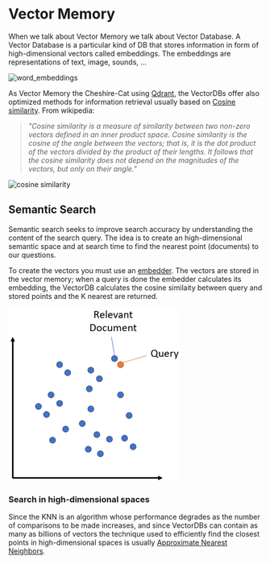 # Vector Memory

When we talk about Vector Memory we talk about Vector Database.
A Vector Database is a particular kind of DB that stores information in form of high-dimensional vectors called embeddings.
The embeddings are representations of text, image, sounds, ...

![word_embeddings](../../assets/img/vector_memory/word_embeddings.png)

As Vector Memory the Cheshire-Cat using [Qdrant](https://qdrant.tech/), the VectorDBs offer also optimized methods for information retrieval usually based on [Cosine similarity](https://en.wikipedia.org/wiki/Cosine_similarity). From wikipedia:

> *"Cosine similarity is a measure of similarity between two non-zero vectors defined in an inner product space. Cosine similarity is the cosine of the angle between the vectors; that is, it is the dot product of the vectors divided by the product of their lengths. It follows that the cosine similarity does not depend on the magnitudes of the vectors, but only on their angle."*

![cosine similarity](../../assets/img/vector_memory/cosine.png)

## Semantic Search

Semantic search seeks to improve search accuracy by understanding the content of the search query. The idea is to create an high-dimensional semantic space and at search time to find the nearest point (documents) to our questions.

To create the vectors you must use an [embedder](./embedder.md). The vectors are stored in the vector memory; when a query is done the embedder calculates its embedding, the VectorDB calculates the cosine similaity between query and stored points and the K nearest are returned.

![semantic_search](https://raw.githubusercontent.com/UKPLab/sentence-transformers/master/docs/img/SemanticSearch.png)

### Search in high-dimensional spaces

Since the KNN is an algorithm whose performance degrades as the number of comparisons to be made increases, and since VectorDBs can contain as many as billions of vectors the technique used to efficiently find the closest points in high-dimensional spaces is usually [Approximate Nearest Neighbors](https://www.youtube.com/watch?v=DRbjpuqOsjk).
